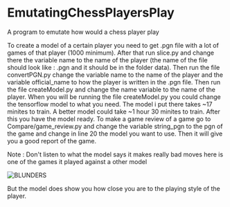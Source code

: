 # EmutatingChessPlayersPlay
A program to emutate how would a chess player play

To create a model of a certain player you need to get .pgn file with a lot of games of that player (1000 minimum). After that run slice.py
and change there the variable name to the name of the player (the name of the file should look like : <name>.pgn and it should be in the folder data).
Then run the file convertPGN.py change the variable name to the name of the player and the variable official_name to how the player is written in the
.pgn file. Then run the file createModel.py and change the name variable to the name of the player. When you will be running the file createModel.py you
could change the tensorflow model to what you need. The model i put there takes ~17 minites to train. A better model could take ~1 hour 30 minites to
train. After this you have the model ready. To make a game review of a game go to Compare/game_review.py and change the variable string_pgn to the pgn
of the game and change in line 20 the model you want to use. Then it will give you a good report of the game. 

Note : Don't listen to what the model says it makes really bad moves here is one of the games it played against a other model

![BLUNDERS](https://user-images.githubusercontent.com/112898086/220990693-afde3513-7f2b-4a5d-8f78-4beb343dd7e7.jpg)

But the model does show you how close you are to the playing style of the player.
